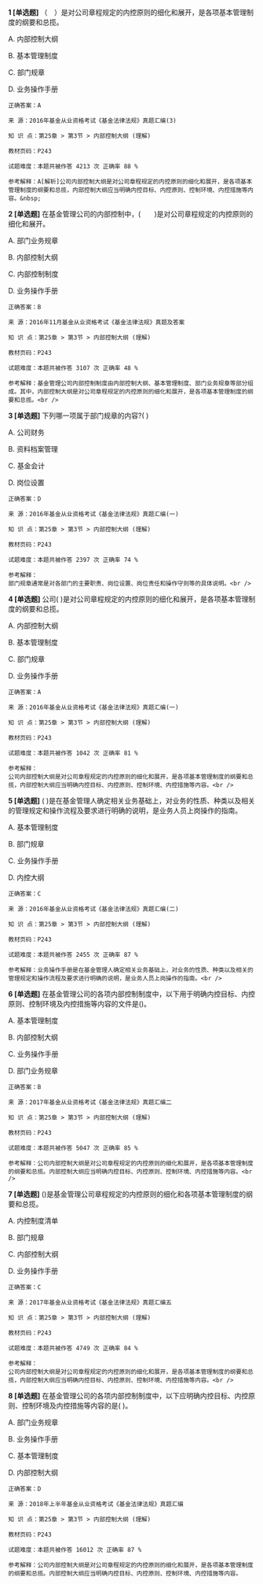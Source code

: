 **1 [单选题]** （&emsp;）是对公司章程规定的内控原则的细化和展开，是各项基本管理制度的纲要和总揽。 

A. 内部控制大纲&nbsp;

B. 基本管理制度&nbsp;

C. 部门规章&nbsp;

D. 业务操作手册&nbsp;

```
正确答案：A

来 源：2016年基金从业资格考试《基金法律法规》真题汇编(3)

知 识 点：第25章 > 第3节 > 内部控制大纲 (理解)

教材页码：P243

试题难度：本题共被作答 4213 次 正确率 88 %

参考解释：A[解析]公司内部控制大纲是对公司章程规定的内控原则的细化和展开，是各项基本管理制度的纲要和总揽，内部控制大纲应当明确内控目标、内控原则、控制环境、内控措施等内容。&nbsp;
```


**2 [单选题]** 在基金管理公司的内部控制中，(&emsp;&emsp;)是对公司章程规定的内控原则的细化和展开。

A. 部门业务规章

B. 内部控制大纲

C. 内部控制制度

D. 业务操作手册

```
正确答案：B

来 源：2016年11月基金从业资格考试《基金法律法规》真题及答案

知 识 点：第25章 > 第3节 > 内部控制大纲 (理解)

教材页码：P243

试题难度：本题共被作答 3107 次 正确率 48 %

参考解释：基金管理公司内部控制制度由内部控制大纲、基本管理制度、部门业务规章等部分组成。其中，内部控制大纲是对公司章程规定的内控原则的细化和展开，是各项基本管理制度的纲要和总揽。<br />

```


**3 [单选题]** 
下列哪一项属于部门规章的内容?( )

A. 公司财务

B. 资料档案管理

C. 基金会计

D. 岗位设置

```
正确答案：D

来 源：2016年基金从业资格考试《基金法律法规》真题汇编(一)

知 识 点：第25章 > 第3节 > 内部控制大纲 (理解)

教材页码：P243

试题难度：本题共被作答 2397 次 正确率 74 %

参考解释：
部门规章通常是对各部门的主要职责、岗位设置、岗位责任和操作守则等的具体说明。<br />

```


**4 [单选题]** 
公司( )是对公司章程规定的内控原则的细化和展开，是各项基本管理制度的纲要和总揽。

A. 内部控制大纲

B. 基本管理制度

C. 部门规章

D. 业务操作手册

```
正确答案：A

来 源：2016年基金从业资格考试《基金法律法规》真题汇编(一)

知 识 点：第25章 > 第3节 > 内部控制大纲 (理解)

教材页码：P243

试题难度：本题共被作答 1042 次 正确率 81 %

参考解释：
公司内部控制大纲是对公司章程规定的内控原则的细化和展开，是各项基本管理制度的纲要和总揽，内部控制大纲应当明确内控目标、内控原则、控制环境、内控措施等内容。<br />

```


**5 [单选题]** (        )是在基金管理人确定相关业务基础上，对业务的性质、种类以及相关的管理规定和操作流程及要求进行明确的说明，是业务人员上岗操作的指南。

A. 基本管理制度

B. 部门规章

C. 业务操作手册

D. 内控大纲

```
正确答案：C

来 源：2016年基金从业资格考试《基金法律法规》真题汇编(二)

知 识 点：第25章 > 第3节 > 内部控制大纲 (理解)

教材页码：P243

试题难度：本题共被作答 2455 次 正确率 87 %

参考解释：业务操作手册是在基金管理人确定相关业务基础上，对业务的性质、种类以及相关的管理规定和操作流程及要求进行明确的说明，是业务人员上岗操作的指南。<br />
```


**6 [单选题]** 在基金管理公司的各项内部控制制度中，以下用于明确内控目标、内控原则、控制环境及内控措施等内容的文件是()。

A. 基本管理制度

B. 内部控制大纲

C. 业务操作手册

D. 部门业务规章

```
正确答案：B

来 源：2017年基金从业资格考试《基金法律法规》真题汇编二

知 识 点：第25章 > 第3节 > 内部控制大纲 (理解)

教材页码：P243

试题难度：本题共被作答 5047 次 正确率 85 %

参考解释：公司内部控制大纲是对公司章程规定的内控原则的细化和展开，是各项基本管理制度的纲要和总揽。内部控制大纲应当明确内控目标、内控原则、控制环境、内控措施等内容。<br />
```


**7 [单选题]** 
()是基金管理公司章程规定的内控原则的细化和各项基本管理制度的纲要和总揽。

A. 内控制度清单

B. 部门规章

C. 内部控制大纲

D. 业务操作手册

```
正确答案：C

来 源：2017年基金从业资格考试《基金法律法规》真题汇编五

知 识 点：第25章 > 第3节 > 内部控制大纲 (理解)

教材页码：P243

试题难度：本题共被作答 4749 次 正确率 84 %

参考解释：
公司内部控制大纲是对公司章程规定的内控原则的细化和展开，是各项基本管理制度的纲要和总揽，内部控制大纲应当明确内控目标、内控原则、控制环境、内控措施等内容。<br />

```


**8 [单选题]** 在基金管理公司的各项内部控制制度中，以下应明确内控目标、内控原则、控制环境及内控措施等内容的是(        )。

A. 部门业务规章

B. 业务操作手册

C. 基本管理制度

D. 内部控制大纲

```
正确答案：D

来 源：2018年上半年基金从业资格考试《基金法律法规》真题汇编

知 识 点：第25章 > 第3节 > 内部控制大纲 (理解)

教材页码：P243

试题难度：本题共被作答 16012 次 正确率 87 %

参考解释：公司内部控制大纲是对公司章程规定的内控原则的细化和展开，是各项基本管理制度的纲要和总揽。内部控制大纲应当明确内控目标、内控原则、控制环境、内控措施等内容。
```

